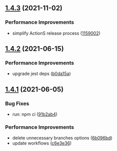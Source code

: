 ## [1.4.3](https://github.com/molvqingtai/event-hub/compare/v1.4.2...v1.4.3) (2021-11-02)


### Performance Improvements

* simplify ActionS release process ([1159002](https://github.com/molvqingtai/event-hub/commit/115900208f6aa640b80ea5c7137bf028c46a5cbe))

## [1.4.2](https://github.com/molvqingtai/event-hub/compare/v1.4.1...v1.4.2) (2021-06-15)


### Performance Improvements

* upgrade jest deps ([b0da15a](https://github.com/molvqingtai/event-hub/commit/b0da15ac2779a53ca1c9ab8c9a59af3fe0505611))

## [1.4.1](https://github.com/molvqingtai/event-hub/compare/v1.4.0...v1.4.1) (2021-06-05)


### Bug Fixes

* run: npm ci ([91b2ab4](https://github.com/molvqingtai/event-hub/commit/91b2ab4dc1708742ea8f446102ff7f02edee03c7))


### Performance Improvements

* delete unnecessary branches options ([6b096bd](https://github.com/molvqingtai/event-hub/commit/6b096bd8bdd392bbccdd5e39bf1c19d62e479a89))
* update workflows ([c6e3e36](https://github.com/molvqingtai/event-hub/commit/c6e3e3644929e33aad3e49c95857074e86d9dc9b))

